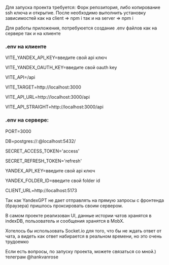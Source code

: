 Для запуска проекта требуется:
Форк репозитория, либо копирование ssh ключа и открытие.
После необходимо выполнить установку зависимостей как на 
client => npm i
так и на 
server => npm i

Для работы приложения, потребуюется создание .env файлов как на сервере так и на клиенте

<h3> .env на клиенте</h3>



VITE_YANDEX_API_KEY=введите свой api ключ


VITE_YANDEX_OAUTH_KEY=введите свой oauth key

VITE_API=/api


VITE_TARGET=http://localhost:3000


VITE_API_URL=http://localhost:3000/api



VITE_API_STRAIGHT=http://localhost:3000/api 


<h3> .env на сервере: </h3>


PORT=3000


DB=postgres://<userName>:<password>@localhost:5432/<BdName>



SECRET_ACCESS_TOKEN='access'  



SECRET_REFRESH_TOKEN='refresh'  



YANDEX_API_KEY=введите свой api ключ



YANDEX_FOLDER_ID=введите свой folder id



CLIENT_URL=http://localhost:5173



Так как YandexGPT не дает отправлять на прямую запросы с фронтенда (браузера) пришлось проксировать своим сервером.


В самом проекте реализован UI, данные истории чатов хранятся в indexDB, пользователь и сообщения хранятся в MobX.

Хотелось бы использовать Socket.io для того, что бы не ждать ответ от чата, а видеть как ответ набирается в реальном времени, но это очень трудоемко

Если есть вопросы, по запуску проекта, можете связаться со мной.)
телеграм @hankvanrose
